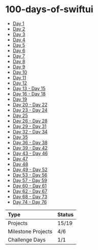 # 100-days-of-swiftui

* [Day 1](https://github.com/lareenmelo/100-days-of-swiftui/blob/main/D1-D15/D1.md)
* [Day 2](https://github.com/lareenmelo/100-days-of-swiftui/blob/main/D1-D15/D2.md)
* [Day 3](https://github.com/lareenmelo/100-days-of-swiftui/blob/main/D1-D15/D3.md)
* [Day 4](https://github.com/lareenmelo/100-days-of-swiftui/blob/main/D1-D15/D4.md)
* [Day 5](https://github.com/lareenmelo/100-days-of-swiftui/blob/main/D1-D15/D5.md)
* [Day 6](https://github.com/lareenmelo/100-days-of-swiftui/blob/main/D1-D15/D6.md)
* [Day 7](https://github.com/lareenmelo/100-days-of-swiftui/blob/main/D1-D15/D7.md)
* [Day 8](https://github.com/lareenmelo/100-days-of-swiftui/blob/main/D1-D15/D8.md)
* [Day 9](https://github.com/lareenmelo/100-days-of-swiftui/blob/main/D1-D15/D9.md)
* [Day 10](https://github.com/lareenmelo/100-days-of-swiftui/blob/main/D1-D15/D10.md)
* [Day 11](https://github.com/lareenmelo/100-days-of-swiftui/blob/main/D1-D15/D11.md)
* [Day 12](https://github.com/lareenmelo/100-days-of-swiftui/blob/main/D1-D15/D12.md)
* [Day 13 - Day 15](https://github.com/lareenmelo/100-days-of-swiftui/tree/main/D1-D15/D13-D15)
* [Day 16 - Day 18](https://github.com/lareenmelo/100-days-of-swiftui/tree/main/PROJECT1)
* [Day 19](https://github.com/lareenmelo/100-days-of-swiftui/tree/main/CHALLENGE1)
* [Day 20 - Day 22](https://github.com/lareenmelo/100-days-of-swiftui/tree/main/PROJECT2)
* [Day 23 - Day 24](https://github.com/lareenmelo/100-days-of-swiftui/tree/main/PROJECT3)
* [Day 25](https://github.com/lareenmelo/100-days-of-swiftui/tree/main/MILESTONE1)
* [Day 26 - Day 28](https://github.com/lareenmelo/100-days-of-swiftui/tree/main/PROJECT4)
* [Day 29 - Day 31](https://github.com/lareenmelo/100-days-of-swiftui/tree/main/PROJECT5)
* [Day 32 - Day 34](https://github.com/lareenmelo/100-days-of-swiftui/tree/main/PROJECT6)
* [Day 35](https://github.com/lareenmelo/100-days-of-swiftui/tree/main/MILESTONE2)
* [Day 36 - Day 38](https://github.com/lareenmelo/100-days-of-swiftui/tree/main/PROJECT7)
* [Day 39 - Day 42](https://github.com/lareenmelo/100-days-of-swiftui/tree/main/PROJECT8)
* [Day 43 - Day 46](https://github.com/lareenmelo/100-days-of-swiftui/tree/main/PROJECT9)
* [Day 47](https://github.com/lareenmelo/100-days-of-swiftui/tree/main/MILESTONE3)
* [Day 48](https://www.hackingwithswift.com/100/swiftui/48)
* [Day 49 - Day 52](https://github.com/lareenmelo/100-days-of-swiftui/tree/main/PROJECT10)
* [Day 53 - Day 56](https://github.com/lareenmelo/100-days-of-swiftui/tree/main/PROJECT11)
* [Day 57 - Day 59](https://github.com/lareenmelo/100-days-of-swiftui/tree/main/PROJECT12)
* [Day 60 - Day 61](https://github.com/lareenmelo/100-days-of-swiftui/tree/main/MILESTONE4)
* [Day 62 - Day 67](https://github.com/lareenmelo/100-days-of-swiftui/tree/main/PROJECT13)
* [Day 68 - Day 73](https://github.com/lareenmelo/100-days-of-swiftui/tree/main/PROJECT14)
* [Day 74 - Day 76](https://github.com/lareenmelo/100-days-of-swiftui/tree/main/PROJECT15)

| Type | Status |
|:--|--|
| Projects | 15/19 |
| Milestone Projects | 4/6 |
| Challenge Days | 1/1 |
